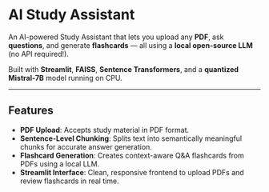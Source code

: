 #  AI Study Assistant

An AI-powered Study Assistant that lets you upload any **PDF**, ask **questions**, and generate **flashcards** — all using a **local open-source LLM** (no API required!).

Built with **Streamlit**, **FAISS**, **Sentence Transformers**, and a **quantized Mistral-7B** model running on CPU.

---

## Features
   
   - **PDF Upload**: Accepts study material in PDF format.
   - **Sentence-Level Chunking**: Splits text into semantically meaningful chunks for accurate answer generation.
   - **Flashcard Generation**: Creates context-aware Q&A flashcards from PDFs using a local LLM.
   - **Streamlit Interface**: Clean, responsive frontend to upload PDFs and review flashcards in real time.

